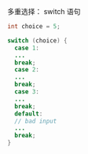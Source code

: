 多重选择： switch 语句

```java
int choice = 5;

switch (choice) {
  case 1:
  ...
  break;
  case 2:
  ...
  break;
  case 3:
  ...
  break;
  default:
  // bad input
  ...
  break;
}
```
